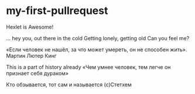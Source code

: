 # my-first-pullrequest

Hexlet is Awesome!

... hey you, out there in the cold
Getting lonely, getting old
Can you feel me?

«Если человек не нашёл, за что может умереть, он не способен жить». Мартин Лютер Кинг

This is a part of history already
«Чем умнее человек, тем легче он признает себя дураком»

Кто обзывается, тот сам и называется (с)Стетхем
